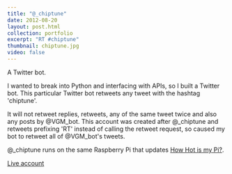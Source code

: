 ```yaml
---
title: "@_chiptune"
date: 2012-08-20
layout: post.html
collection: portfolio
excerpt: "RT #chiptune"
thumbnail: chiptune.jpg
video: false
---
```


<p>
	A Twitter bot.
</p>
<p>
	I wanted to break into Python and interfacing with APIs, so I built a Twitter bot. This particular Twitter bot retweets any tweet with the hashtag 'chiptune'.
</p>
<p>
	It will not retweet replies, retweets, any of the same tweet twice and also any posts by @VGM_bot. This account was created after @_chiptune and retweets prefixing 'RT' instead of calling the retweet request, so caused my bot to retweet all of @VGM_bot's tweets.
</p>
<p>
	@_chiptune runs on the same Raspberry Pi that updates <a href="/howHot">How Hot is my Pi?</a>.
</p>

<a class="pure-button" href="https://twitter.com/_chiptune" target="_blank">
    <i class="fa fa-circle-o-notch fa-lg"></i>
    Live account
</a>